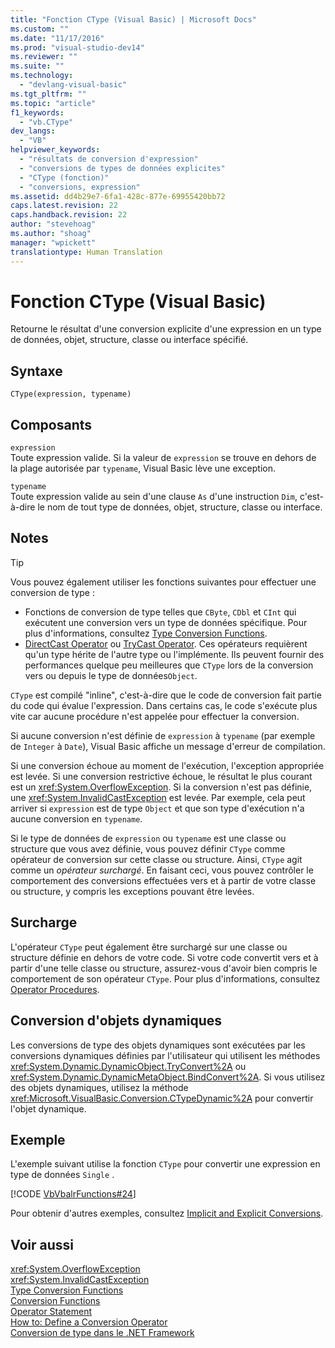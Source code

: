 ```yaml
---
title: "Fonction CType (Visual Basic) | Microsoft Docs"
ms.custom: ""
ms.date: "11/17/2016"
ms.prod: "visual-studio-dev14"
ms.reviewer: ""
ms.suite: ""
ms.technology: 
  - "devlang-visual-basic"
ms.tgt_pltfrm: ""
ms.topic: "article"
f1_keywords: 
  - "vb.CType"
dev_langs: 
  - "VB"
helpviewer_keywords: 
  - "résultats de conversion d'expression"
  - "conversions de types de données explicites"
  - "CType (fonction)"
  - "conversions, expression"
ms.assetid: dd4b29e7-6fa1-428c-877e-69955420bb72
caps.latest.revision: 22
caps.handback.revision: 22
author: "stevehoag"
ms.author: "shoag"
manager: "wpickett"
translationtype: Human Translation
---
```

# Fonction CType (Visual Basic)
Retourne le résultat d'une conversion explicite d'une expression en un type de données, objet, structure, classe ou interface spécifié.  
  
## Syntaxe  
  
```  
CType(expression, typename)  
```  
  
## Composants  
 `expression`  
 Toute expression valide.  Si la valeur de `expression` se trouve en dehors de la plage autorisée par `typename`, Visual Basic lève une exception.  
  
 `typename`  
 Toute expression valide au sein d'une clause `As` d'une instruction `Dim`, c'est\-à\-dire le nom de tout type de données, objet, structure, classe ou interface.  
  
## Notes  
  
> [!TIP]
>  Vous pouvez également utiliser les fonctions suivantes pour effectuer une conversion de type :  
>   
>  -   Fonctions de conversion de type telles que `CByte`, `CDbl` et `CInt` qui exécutent une conversion vers un type de données spécifique.  Pour plus d'informations, consultez [Type Conversion Functions](../../../visual-basic/language-reference/functions/type-conversion-functions.md).  
> -   [DirectCast Operator](../../../visual-basic/language-reference/operators/directcast-operator.md) ou [TryCast Operator](../../../visual-basic/language-reference/operators/trycast-operator.md).  Ces opérateurs requièrent qu'un type hérite de l'autre type ou l'implémente.  Ils peuvent fournir des performances quelque peu meilleures que `CType` lors de la conversion vers ou depuis le type de données`Object`.  
  
 `CType` est compilé "inline", c'est\-à\-dire que le code de conversion fait partie du code qui évalue l'expression.  Dans certains cas, le code s'exécute plus vite car aucune procédure n'est appelée pour effectuer la conversion.  
  
 Si aucune conversion n'est définie de `expression` à `typename` \(par exemple de `Integer` à `Date`\), Visual Basic affiche un message d'erreur de compilation.  
  
 Si une conversion échoue au moment de l'exécution, l'exception appropriée est levée.  Si une conversion restrictive échoue, le résultat le plus courant est un <xref:System.OverflowException>.  Si la conversion n'est pas définie, une <xref:System.InvalidCastException> est levée.  Par exemple, cela peut arriver si `expression` est de type `Object` et que son type d'exécution n'a aucune conversion en `typename`.  
  
 Si le type de données de `expression` ou `typename` est une classe ou structure que vous avez définie, vous pouvez définir `CType` comme opérateur de conversion sur cette classe ou structure.  Ainsi, `CType` agit comme un *opérateur surchargé*.  En faisant ceci, vous pouvez contrôler le comportement des conversions effectuées vers et à partir de votre classe ou structure, y compris les exceptions pouvant être levées.  
  
## Surcharge  
 L'opérateur `CType` peut également être surchargé sur une classe ou structure définie en dehors de votre code.  Si votre code convertit vers et à partir d'une telle classe ou structure, assurez\-vous d'avoir bien compris le comportement de son opérateur `CType`.  Pour plus d'informations, consultez [Operator Procedures](../../../visual-basic/programming-guide/language-features/procedures/operator-procedures.md).  
  
## Conversion d'objets dynamiques  
 Les conversions de type des objets dynamiques sont exécutées par les conversions dynamiques définies par l'utilisateur qui utilisent les méthodes <xref:System.Dynamic.DynamicObject.TryConvert%2A> ou <xref:System.Dynamic.DynamicMetaObject.BindConvert%2A>.  Si vous utilisez des objets dynamiques, utilisez la méthode <xref:Microsoft.VisualBasic.Conversion.CTypeDynamic%2A> pour convertir l'objet dynamique.  
  
## Exemple  
 L'exemple suivant utilise la fonction `CType` pour convertir une expression en type de données `Single` .  
  
 [!CODE [VbVbalrFunctions#24](../CodeSnippet/VS_Snippets_VBCSharp/VbVbalrFunctions#24)]  
  
 Pour obtenir d'autres exemples, consultez [Implicit and Explicit Conversions](../../../visual-basic/programming-guide/language-features/data-types/implicit-and-explicit-conversions.md).  
  
## Voir aussi  
 <xref:System.OverflowException>   
 <xref:System.InvalidCastException>   
 [Type Conversion Functions](../../../visual-basic/language-reference/functions/type-conversion-functions.md)   
 [Conversion Functions](../../../visual-basic/language-reference/functions/conversion-functions.md)   
 [Operator Statement](../../../visual-basic/language-reference/statements/operator-statement.md)   
 [How to: Define a Conversion Operator](../../../visual-basic/programming-guide/language-features/procedures/how-to-define-a-conversion-operator.md)   
 [Conversion de type dans le .NET Framework](../Topic/Type%20Conversion%20in%20the%20.NET%20Framework.md)